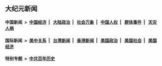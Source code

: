 ## 大纪元新闻

#### 中国新闻 &nbsp;>&nbsp; [中国经济](indexes/ncid283/README.md?09212045) &nbsp;| &nbsp; [大陆政治](indexes/ncid277/README.md?09212045) &nbsp;| &nbsp; [社会万象](indexes/ncid282/README.md?09212045) &nbsp;| &nbsp; [中国人权](indexes/ncid278/README.md?09212045) &nbsp;| &nbsp; [群体事件](indexes/ncid279/README.md?09212045) &nbsp;| &nbsp; [天灾人祸](indexes/ncid280/README.md?09212045)

#### 国际新闻 &nbsp;>&nbsp; [美中关系](indexes/nf1412576/README.md?09212045) &nbsp;| &nbsp; [台湾新闻](indexes/ncid1349361/README.md?09212045) &nbsp;| &nbsp; [香港新闻](indexes/ncid1349362/README.md?09212045) &nbsp;| &nbsp; [美国政治](indexes/ncid1078159/README.md?09212045) &nbsp;| &nbsp; [美国社会](indexes/ncid1078160/README.md?09212045) &nbsp;| &nbsp; [美国经济](indexes/ncid1078158/README.md?09212045)

#### 特别专题 &nbsp;>&nbsp; [中共百年历史](https://github.com/epoch-news/epoch-special/blob/master/README.md?09212045)  
